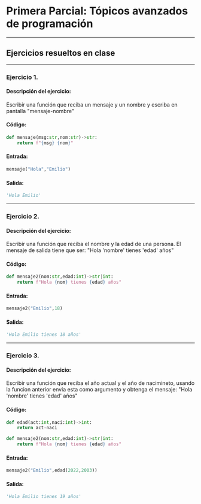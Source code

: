 # Primera Parcial: Tópicos avanzados de programación
---
## Ejercicios resueltos en clase
---
### Ejercicio 1.
#### Descripción del ejercicio:
Escribir una función que reciba un mensaje y un nombre y escriba en pantalla "mensaje-nombre"
#### Código:
```python
def mensaje(msg:str,nom:str)->str:
    return f"{msg} {nom}"
```
#### Entrada:
```python
mensaje("Hola","Emilio")
```
#### Salida:
```python
'Hola Emilio'
```
---
### Ejercicio 2.
#### Descripción del ejercicio:
Escribir una función que reciba el nombre y la edad de una persona. El mensaje de salida tiene que ser: "Hola 'nombre' tienes 'edad' años"
#### Código:
```python
def mensaje2(nom:str,edad:int)->str|int:
    return f"Hola {nom} tienes {edad} años"
```
#### Entrada:
```python
mensaje2("Emilio",18)
```
#### Salida:
```python
'Hola Emilio tienes 18 años'
```
---
### Ejercicio 3.
#### Descripción del ejercicio:
Escribir una función que reciba el año actual y el año de nacimineto, usando la funcion anterior envia esta como argumento y obtenga el mensaje: "Hola 'nombre' tienes 'edad' años"
#### Código:
```python
def edad(act:int,naci:int)->int:
    return act-naci

def mensaje2(nom:str,edad:int)->str|int:
    return f"Hola {nom} tienes {edad} años"
```
#### Entrada:
```python
mensaje2("Emilio",edad(2022,2003))
```
#### Salida:
```python
'Hola Emilio tienes 19 años'
```
